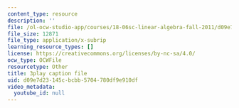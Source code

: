 ```yaml
---
content_type: resource
description: ''
file: /ol-ocw-studio-app/courses/18-06sc-linear-algebra-fall-2011/d09e7d23145cbcbb5704780df9e910df_AMLekTJR5_U.srt
file_size: 12871
file_type: application/x-subrip
learning_resource_types: []
license: https://creativecommons.org/licenses/by-nc-sa/4.0/
ocw_type: OCWFile
resourcetype: Other
title: 3play caption file
uid: d09e7d23-145c-bcbb-5704-780df9e910df
video_metadata:
  youtube_id: null
---
```

